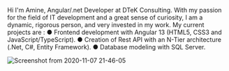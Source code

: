 Hi I'm Amine, Angular/.net Developer at DTeK Consulting. With my passion for the field of IT development and a great sense of curiosity, I am a dynamic, rigorous person, and very invested in my work.
My current projects are : 
● Frontend development with Angular 13 (HTML5, CSS3 and
JavaScript/TypeScript).
● Creation of Rest API with an N-Tier architecture (.Net, C#, Entity Framework).
● Database modeling with SQL Server.

![Screenshot from 2020-11-07 21-46-05](https://user-images.githubusercontent.com/62347570/98451117-2f98ca80-2143-11eb-86cc-a26e32b9036e.png)

